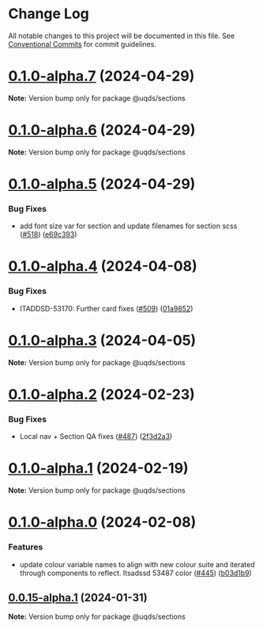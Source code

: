 # Change Log

All notable changes to this project will be documented in this file.
See [Conventional Commits](https://conventionalcommits.org) for commit guidelines.

# [0.1.0-alpha.7](https://github.com/uq-its-ss/design-system/compare/@uqds/sections@0.1.0-alpha.6...@uqds/sections@0.1.0-alpha.7) (2024-04-29)

**Note:** Version bump only for package @uqds/sections

# [0.1.0-alpha.6](https://github.com/uq-its-ss/design-system/compare/@uqds/sections@0.1.0-alpha.5...@uqds/sections@0.1.0-alpha.6) (2024-04-29)

**Note:** Version bump only for package @uqds/sections

# [0.1.0-alpha.5](https://github.com/uq-its-ss/design-system/compare/@uqds/sections@0.1.0-alpha.4...@uqds/sections@0.1.0-alpha.5) (2024-04-29)

### Bug Fixes

- add font size var for section and update filenames for section scss ([#518](https://github.com/uq-its-ss/design-system/issues/518)) ([e69c393](https://github.com/uq-its-ss/design-system/commit/e69c3934af37912bd04fa327e4f9b1aee94a7fef))

# [0.1.0-alpha.4](https://github.com/uq-its-ss/design-system/compare/@uqds/sections@0.1.0-alpha.3...@uqds/sections@0.1.0-alpha.4) (2024-04-08)

### Bug Fixes

- ITADDSD-53170: Further card fixes ([#509](https://github.com/uq-its-ss/design-system/issues/509)) ([01a9852](https://github.com/uq-its-ss/design-system/commit/01a9852d521dbf8c11bb705557bb26638f1540e7))

# [0.1.0-alpha.3](https://github.com/uq-its-ss/design-system/compare/@uqds/sections@0.1.0-alpha.2...@uqds/sections@0.1.0-alpha.3) (2024-04-05)

**Note:** Version bump only for package @uqds/sections

# [0.1.0-alpha.2](https://github.com/uq-its-ss/design-system/compare/@uqds/sections@0.1.0-alpha.1...@uqds/sections@0.1.0-alpha.2) (2024-02-23)

### Bug Fixes

- Local nav + Section QA fixes ([#487](https://github.com/uq-its-ss/design-system/issues/487)) ([2f3d2a3](https://github.com/uq-its-ss/design-system/commit/2f3d2a3baa19ac1cd4b6ceb1f19e972d1ae8890d))

# [0.1.0-alpha.1](https://github.com/uq-its-ss/design-system/compare/@uqds/sections@0.1.0-alpha.0...@uqds/sections@0.1.0-alpha.1) (2024-02-19)

**Note:** Version bump only for package @uqds/sections

# [0.1.0-alpha.0](https://github.com/uq-its-ss/design-system/compare/@uqds/sections@0.0.15-alpha.1...@uqds/sections@0.1.0-alpha.0) (2024-02-08)

### Features

- update colour variable names to align with new colour suite and iterated through components to reflect. Itsadssd 53487 color ([#445](https://github.com/uq-its-ss/design-system/issues/445)) ([b03d1b9](https://github.com/uq-its-ss/design-system/commit/b03d1b9a7944f4552750706b276405b0988abf90))

## [0.0.15-alpha.1](https://github.com/uq-its-ss/design-system/compare/@uqds/sections@0.0.15-alpha.0...@uqds/sections@0.0.15-alpha.1) (2024-01-31)

**Note:** Version bump only for package @uqds/sections
